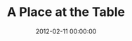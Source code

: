 ---
layout: series
series: "A Place at the Table"
permalink: "/a-place-at-the-table/"
title: "A Place at the Table"
date: 2012-02-11 00:00:00
endDate: 2012-03-03 00:00:00
description: "No matter our history or family of origin, we can all feel abandoned and alone. In the midst of life's challenges, it's easy to default to operating as emotional and spiritual orphans. But God has something better for us in store. Join us as we explore our true identities as God's beloved sons and daughters, and take our place of honor at the Father's table."
src: "http://s3.amazonaws.com/crossroads-media/images/legacy/content/Table_90x90.jpg"
---
